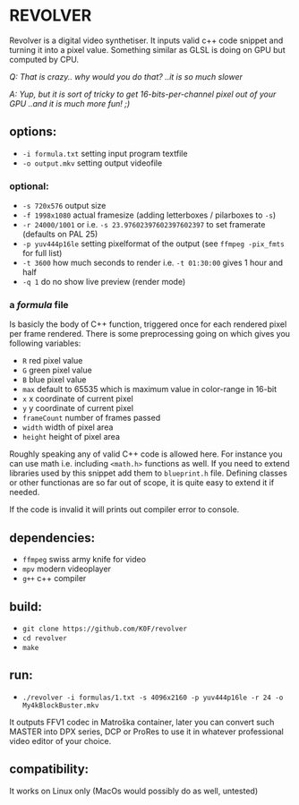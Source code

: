 # REVOLVER

  Revolver is a digital video synthetiser. It inputs valid c++ code snippet and turning it into a pixel value. Something similar as GLSL is doing on GPU but computed by CPU. 

  _Q: That is crazy.. why would you do that? ..it is so much slower_
  
  _A: Yup, but it is sort of tricky to get 16-bits-per-channel pixel out of your GPU ..and it is much more fun! ;)_

## options:

  - ```-i formula.txt``` setting input program textfile
  - ```-o output.mkv``` setting output videofile

### optional:

  - ```-s 720x576``` output size
  - ```-f 1998x1080``` actual framesize (adding letterboxes / pilarboxes to ```-s```)
  - ```-r 24000/1001``` or i.e. ```-s 23.97602397602397602397``` to set framerate (defaults on PAL 25)
  - ```-p yuv444p16le``` setting pixelformat of the output (see ```ffmpeg -pix_fmts``` for full list)
  - ```-t 3600``` how much seconds to render i.e. ```-t 01:30:00``` gives 1 hour and half
  - ```-q 1``` do no show live preview (render mode)


### a _formula_ file
  
  Is basicly the body of C++ function, triggered once for each rendered pixel per frame rendered. There is some preprocessing going on which gives you following variables:

  - ```R``` red pixel value
  - ```G``` green pixel value
  - ```B``` blue pixel value
  - ```max``` default to 65535 which is maximum value in color-range in 16-bit
  - ```x``` x coordinate of current pixel
  - ```y``` y coordinate of current pixel
  - ```frameCount``` number of frames passed
  - ```width``` width of pixel area
  - ```height``` height of pixel area

  Roughly speaking any of valid C++ code is allowed here. For instance you can use math i.e. including ```<math.h>``` functions as well. If you need to extend libraries used by this snippet add them to ```blueprint.h``` file. Defining classes or other functionas are so far out of scope, it is quite easy to extend it if needed.

  If the code is invalid it will prints out compiler error to console.

## dependencies:

  - ```ffmpeg``` swiss army knife for video
  - ```mpv``` modern videoplayer
  - ```g++``` c++ compiler

## build:

  - ```git clone https://github.com/K0F/revolver```
  - ```cd revolver```
  - ```make```

## run:

  - ```./revolver -i formulas/1.txt -s 4096x2160 -p yuv444p16le -r 24 -o My4kBlockBuster.mkv```
 
  It outputs FFV1 codec in Matroška container, later you can convert such MASTER into DPX series, DCP or ProRes to use it in whatever professional video editor of your choice.

## compatibility:

  It works on Linux only (MacOs would possibly do as well, untested)
